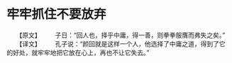 # 牢牢抓住不要放弃
　　【原文】 
　　子日：“回人也，择乎中庸，得一善，则拳拳服膺而弗失之矣。” 
　　【译文】 
　　孔子说：“颜回就是这样一个人，他选择了中庸之道，得到了它的好处，就牢牢地把它放在心上，再也不让它失去。”
 